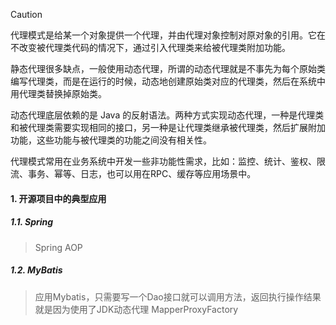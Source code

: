 > [!CAUTION]
>
> 代理模式是给某一个对象提供一个代理，并由代理对象控制对原对象的引用。它在不改变被代理类代码的情况下，通过引入代理类来给被代理类附加功能。
>
> 静态代理很多缺点，一般使用动态代理，所谓的动态代理就是不事先为每个原始类编写代理类，而是在运行的时候，动态地创建原始类对应的代理类，然后在系统中用代理类替换掉原始类。
>
> 动态代理底层依赖的是 Java 的反射语法。两种方式实现动态代理，一种是代理类和被代理类需要实现相同的接口，另一种是让代理类继承被代理类，然后扩展附加功能，这些功能与被代理类的功能之间没有相关性。
>
> 代理模式常用在业务系统中开发一些非功能性需求，比如：监控、统计、鉴权、限流、事务、幂等、日志，也可以用在RPC、缓存等应用场景中。

#### 1. 开源项目中的典型应用

##### 1.1. Spring

> Spring AOP

##### 1.2. MyBatis

> 应用Mybatis，只需要写一个Dao接口就可以调用方法，返回执行操作结果就是因为使用了JDK动态代理
> MapperProxyFactory
